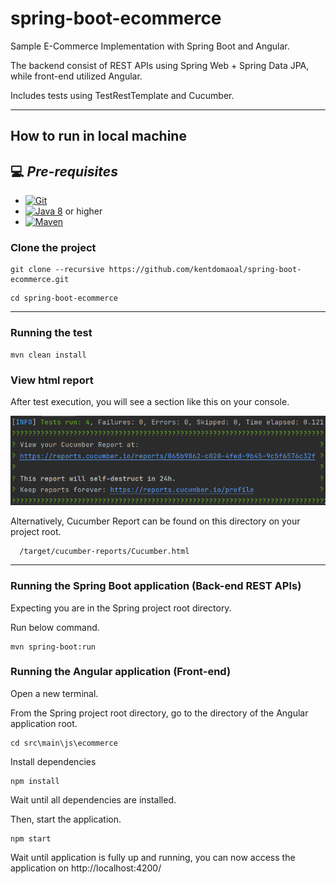 # spring-boot-ecommerce

Sample E-Commerce Implementation with Spring Boot and Angular.

The backend consist of REST APIs using Spring Web + Spring Data JPA, while front-end utilized Angular.

Includes tests using TestRestTemplate and Cucumber.

[//]: # (Data-driven using Excel, CSV, JSON file.)

[//]: # ([Github actions]&#40;https://github.com/kentdomaoal/restapi-testing-serenity-cucumber/actions&#41; were setup for its CI/CD Pipeline.)

---
## How to run in local machine

## 💻 *Pre-requisites*
- [![Git](https://img.shields.io/badge/-Git-F05032?style=flat&logo=git&logoColor=FFFFFF)](https://git-scm.com/downloads)
- [![Java 8](https://img.shields.io/badge/-Java%208-red?style=flat&logo=java&logoColor=FFFFFF)](https://www.oracle.com/ph/java/technologies/downloads) or higher
- [![Maven](https://img.shields.io/badge/-Maven-C71A36?style=flat&logo=apache-maven&logoColor=FFFFFF)](https://maven.apache.org/download.cgi)

### Clone the project
```
git clone --recursive https://github.com/kentdomaoal/spring-boot-ecommerce.git
```
``` 
cd spring-boot-ecommerce
```
---
### Running the test
``` 
mvn clean install
``` 

### View html report
After test execution, you will see a section like this on your console.

![cucumber_report.png](cucumber_report.png)


Alternatively, Cucumber Report can be found on this directory on your project root.

      /target/cucumber-reports/Cucumber.html

---
### Running the Spring Boot application (Back-end REST APIs)
Expecting you are in the Spring project root directory.

Run below command.
```
mvn spring-boot:run
```


### Running the Angular application (Front-end)
Open a new terminal.

From the Spring project root directory, go to the directory of the Angular application root.
```
cd src\main\js\ecommerce
```
Install dependencies
```
npm install
```
Wait until all dependencies are installed.

Then, start the application.
```
npm start
```

Wait until application is fully up and running, you can now access the application on 
http://localhost:4200/

